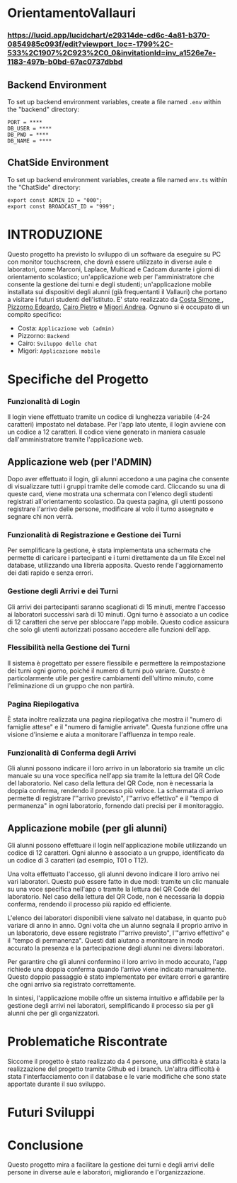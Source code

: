 # OrientamentoVallauri
### https://lucid.app/lucidchart/e29314de-cd6c-4a81-b370-0854985c093f/edit?viewport_loc=-1799%2C-533%2C1907%2C923%2C0_0&invitationId=inv_a1526e7e-1183-497b-b0bd-67ac0737dbbd

## Backend Environment

To set up backend environment variables, create a file named `.env` within the "backend" directory:

```plaintext
PORT = ****
DB_USER = ****
DB_PWD = ****
DB_NAME = ****
```

## ChatSide Environment

To set up backend environment variables, create a file named `env.ts` within the "ChatSide" directory:

```plaintext
export const ADMIN_ID = "000";
export const BROADCAST_ID = "999";
```

# INTRODUZIONE
Questo progetto ha previsto lo sviluppo di un software da eseguire su PC con monitor touchscreen, che dovrà essere utilizzato in diverse aule e laboratori, come Marconi, Laplace, Multicad e Cadcam durante i giorni di orientamento scolastico; un'applicazione web per l'amministratore che consente la gestione dei turni e degli studenti; un'applicazione mobile installata sui dispositivi degli alunni (già frequentanti il Vallauri) che portano a visitare i futuri studenti dell'istituto.
E' stato realizzato da [Costa Simone ](https://github.com/Costa-Simone), [Pizzorno Edoardo](https://github.com/EdoardoPizzorno), [Cairo Pietro](https://github.com/pieCairo) e [Migori Andrea](https://github.com/migoriA).
Ognuno si è occupato di un compito specifico: 
- Costa: ```Applicazione web (admin)```
- Pizzorno: ```Backend```
- Cairo: ```Sviluppo delle chat```
- Migori: ```Applicazione mobile```

# Specifiche del Progetto
### Funzionalità di Login
Il login viene effettuato tramite un codice di lunghezza variabile (4-24 caratteri) impostato nel database.
Per l'app lato utente, il login avviene con un codice a 12 caratteri. Il codice viene generato in maniera casuale dall'amministratore tramite l'applicazione web.
## Applicazione web (per l'ADMIN)
Dopo aver effettuato il login, gli alunni accedono a una pagina che consente di visualizzare tutti i gruppi tramite delle comode card. Cliccando su una di queste card, viene mostrata una schermata con l'elenco degli studenti registrati all'orientamento scolastico. Da questa pagina, gli utenti possono registrare l'arrivo delle persone, modificare al volo il turno assegnato e segnare chi non verrà.

### Funzionalità di Registrazione e Gestione dei Turni
Per semplificare la gestione, è stata implementata una schermata che permette di caricare i partecipanti e i turni direttamente da un file Excel nel database, utilizzando una libreria apposita. Questo rende l'aggiornamento dei dati rapido e senza errori.

### Gestione degli Arrivi e dei Turni
Gli arrivi dei partecipanti saranno scaglionati di 15 minuti, mentre l'accesso ai laboratori successivi sarà di 10 minuti. Ogni turno è associato a un codice di 12 caratteri che serve per sbloccare l'app mobile. Questo codice assicura che solo gli utenti autorizzati possano accedere alle funzioni dell'app.

### Flessibilità nella Gestione dei Turni
Il sistema è progettato per essere flessibile e permettere la reimpostazione dei turni ogni giorno, poiché il numero di turni può variare. Questo è particolarmente utile per gestire cambiamenti dell'ultimo minuto, come l'eliminazione di un gruppo che non partirà.

### Pagina Riepilogativa
È stata inoltre realizzata una pagina riepilogativa che mostra il "numero di famiglie attese" e il "numero di famiglie arrivate". Questa funzione offre una visione d'insieme e aiuta a monitorare l'affluenza in tempo reale.

### Funzionalità di Conferma degli Arrivi
Gli alunni possono indicare il loro arrivo in un laboratorio sia tramite un clic manuale su una voce specifica nell'app sia tramite la lettura del QR Code del laboratorio. Nel caso della lettura del QR Code, non è necessaria la doppia conferma, rendendo il processo più veloce. La schermata di arrivo permette di registrare l'"arrivo previsto", l'"arrivo effettivo" e il "tempo di permanenza" in ogni laboratorio, fornendo dati precisi per il monitoraggio.

## Applicazione mobile (per gli alunni)
Gli alunni possono effettuare il login nell'applicazione mobile utilizzando un codice di 12 caratteri. Ogni alunno è associato a un gruppo, identificato da un codice di 3 caratteri (ad esempio, T01 o T12).

Una volta effettuato l'accesso, gli alunni devono indicare il loro arrivo nei vari laboratori. Questo può essere fatto in due modi: tramite un clic manuale su una voce specifica nell'app o tramite la lettura del QR Code del laboratorio. Nel caso della lettura del QR Code, non è necessaria la doppia conferma, rendendo il processo più rapido ed efficiente.

L'elenco dei laboratori disponibili viene salvato nel database, in quanto può variare di anno in anno. Ogni volta che un alunno segnala il proprio arrivo in un laboratorio, deve essere registrato l'"arrivo previsto", l'"arrivo effettivo" e il "tempo di permanenza". Questi dati aiutano a monitorare in modo accurato la presenza e la partecipazione degli alunni nei diversi laboratori.

Per garantire che gli alunni confermino il loro arrivo in modo accurato, l'app richiede una doppia conferma quando l'arrivo viene indicato manualmente. Questo doppio passaggio è stato implementato per evitare errori e garantire che ogni arrivo sia registrato correttamente.

In sintesi, l'applicazione mobile offre un sistema intuitivo e affidabile per la gestione degli arrivi nei laboratori, semplificando il processo sia per gli alunni che per gli organizzatori.

# Problematiche Riscontrate
Siccome il progetto è stato realizzato da 4 persone, una difficoltà è stata la realizzazione del progetto tramite Github ed i branch.
Un'altra difficoltà è stata l'interfacciamento con il database e le varie modifiche che sono state apportate durante il suo sviluppo.

# Futuri Sviluppi

# Conclusione
Questo progetto mira a facilitare la gestione dei turni e degli arrivi delle persone in diverse aule e laboratori, migliorando e l'organizzazione.
